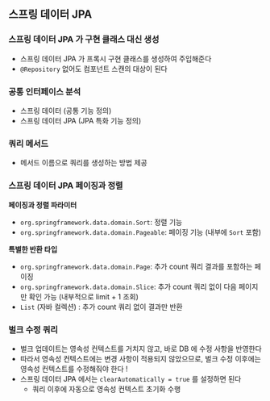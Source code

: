 ## 스프링 데이터 JPA

### 스프링 데이터 JPA 가 구현 클래스 대신 생성
- 스프링 데이터 JPA 가 프록시 구현 클래스를 생성하여 주입해준다
- `@Repository` 없어도 컴포넌트 스캔의 대상이 된다

### 공통 인터페이스 분석
- 스프링 데이터 (공통 기능 정의)
- 스프링 데이터 JPA (JPA 특화 기능 정의)

### 쿼리 메서드
- 메서드 이름으로 쿼리를 생성하는 방법 제공

### 스프링 데이터 JPA 페이징과 정렬
**페이징과 정렬 파라미터**
- `org.springframework.data.domain.Sort`: 정렬 기능
- `org.springframework.data.domain.Pageable`: 페이징 기능 (내부에 `Sort` 포함)

**특별한 반환 타입**
- `org.springframework.data.domain.Page`: 추가 count 쿼리 결과를 포함하는 페이징
- `org.springframework.data.domain.Slice`: 추가 count 쿼리 없이 다음 페이지만 확인 가능 (내부적으로 limit + 1 조회)
- `List` (자바 컬렉션) : 추가 count 쿼리 없이 결과만 반환

### 벌크 수정 쿼리
- 벌크 업데이트는 영속성 컨텍스트를 거치지 않고, 바로 DB 에 수정 사항을 반영한다
- 따라서 영속성 컨텍스트에는 변경 사항이 적용되지 않았으므로, 벌크 수정 이후에는 영속성 컨텍스트를 수정해줘야 한다 !
- 스프링 데이터 JPA 에서는 `clearAutomatically = true` 를 설정하면 된다
  - 쿼리 이후에 자동으로 영속성 컨텍스트 초기화 수행 